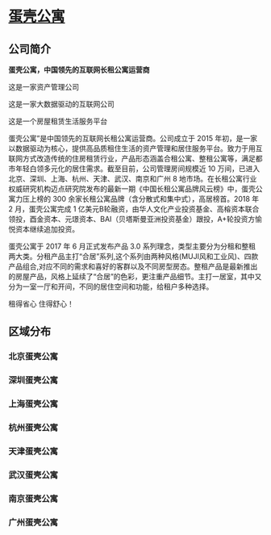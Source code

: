 # [蛋壳公寓](https://www.dankegongyu.com/)

## 公司简介

**蛋壳公寓，中国领先的互联网长租公寓运营商**

这是一家资产管理公司

这是一家大数据驱动的互联网公司

这是一个房屋租赁生活服务平台

蛋壳公寓”是中国领先的互联网长租公寓运营商。公司成立于 2015 年初，是一家以数据驱动为核心，提供高品质租住生活的资产管理和居住服务平台。致力于用互联网方式改造传统的住房租赁行业，产品形态涵盖合租公寓、整租公寓等，满足都市年轻白领多元化的居住需求。截至目前，公司管理房间规模近 10 万间，已进入北京、深圳、上海、杭州、天津、武汉、南京和广州 8 地市场。在长租公寓行业权威研究机构迈点研究院发布的最新一期《中国长租公寓品牌风云榜》中，蛋壳公寓力压上榜的 300 余家长租公寓品牌（含分散式和集中式），高居榜首。2018 年 2 月，蛋壳公寓完成 1 亿美元B轮融资，由华人文化产业投资基金、高榕资本联合领投，酉金资本、元璟资本、BAI（贝塔斯曼亚洲投资基金）跟投，A+轮投资方愉悦资本继续追加投资。

蛋壳公寓于 2017 年 6 月正式发布产品 3.0 系列理念，类型主要分为分租和整租两大类。分租产品主打“合居”系列,这个系列由两种风格(MUJI风和工业风)、四款产品组合,对应不同的需求和喜好的客群以及不同房型房态。整租产品是最新推出的房屋产品，风格上延续了“合居”的色彩，更注重产品细节。主打一居室，其中又分为一室一厅和开间，不同的居住空间和功能，给租户多种选择。

租得省心 住得舒心！

## 区域分布

### 北京蛋壳公寓

### 深圳蛋壳公寓

### 上海蛋壳公寓

### 杭州蛋壳公寓

### 天津蛋壳公寓

### 武汉蛋壳公寓

### 南京蛋壳公寓

### 广州蛋壳公寓